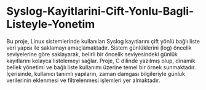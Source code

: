 # Syslog-Kayitlarini-Cift-Yonlu-Bagli-Listeyle-Yonetim
 Bu proje, Linux sistemlerinde kullanılan Syslog kayıtlarını çift yönlü bağlı liste veri yapısı ile saklamayı amaçlamaktadır. Sistem günlüklerini (log) öncelik seviyelerine göre saklayarak, belirli bir öncelik seviyesindeki günlük kayıtlarını kolayca listelemeyi sağlar. Proje, C dilinde yazılmış olup, dinamik bellek yönetimi ve bağlı liste kullanımı üzerine temel bir örnek sunmaktadır. İçerisinde, kullanıcı tanımlı yapıların, zaman damgası bilgileriyle günlük verilerinin eklenmesi ve filtrelenmesi işlemleri yer almaktadır.
